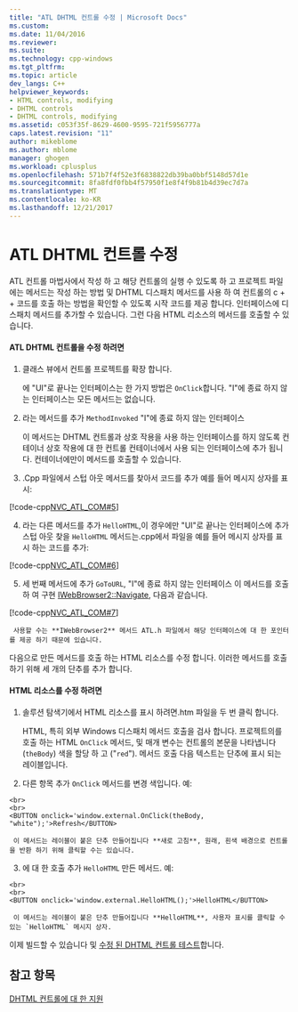 ```yaml
---
title: "ATL DHTML 컨트롤 수정 | Microsoft Docs"
ms.custom: 
ms.date: 11/04/2016
ms.reviewer: 
ms.suite: 
ms.technology: cpp-windows
ms.tgt_pltfrm: 
ms.topic: article
dev_langs: C++
helpviewer_keywords:
- HTML controls, modifying
- DHTML controls
- DHTML controls, modifying
ms.assetid: c053f35f-8629-4600-9595-721f5956777a
caps.latest.revision: "11"
author: mikeblome
ms.author: mblome
manager: ghogen
ms.workload: cplusplus
ms.openlocfilehash: 571b7f4f52e3f6838822db39ba0bbf5148d57d1e
ms.sourcegitcommit: 8fa8fdf0fbb4f57950f1e8f4f9b81b4d39ec7d7a
ms.translationtype: MT
ms.contentlocale: ko-KR
ms.lasthandoff: 12/21/2017
---
```

# <a name="modifying-the-atl-dhtml-control"></a>ATL DHTML 컨트롤 수정
ATL 컨트롤 마법사에서 작성 하 고 해당 컨트롤의 실행 수 있도록 하 고 프로젝트 파일에는 메서드는 작성 하는 방법 및 DHTML 디스패치 메서드를 사용 하 여 컨트롤의 c + + 코드를 호출 하는 방법을 확인할 수 있도록 시작 코드를 제공 합니다. 인터페이스에 디스패치 메서드를 추가할 수 있습니다. 그런 다음 HTML 리소스의 메서드를 호출할 수 있습니다.  
  
#### <a name="to-modify-the-atl-dhtml-control"></a>ATL DHTML 컨트롤을 수정 하려면  
  
1.  클래스 뷰에서 컨트롤 프로젝트를 확장 합니다.  
  
     에 "UI"로 끝나는 인터페이스는 한 가지 방법은 `OnClick`합니다. "I"에 종료 하지 않는 인터페이스는 모든 메서드는 없습니다.  
  
2.  라는 메서드를 추가 `MethodInvoked` "I"에 종료 하지 않는 인터페이스  
  
     이 메서드는 DHTML 컨트롤과 상호 작용을 사용 하는 인터페이스를 하지 않도록 컨테이너 상호 작용에 대 한 컨트롤 컨테이너에서 사용 되는 인터페이스에 추가 됩니다. 컨테이너에만이 메서드를 호출할 수 있습니다.  
  
3.  .Cpp 파일에서 스텁 아웃 메서드를 찾아서 코드를 추가 예를 들어 메시지 상자를 표시:  
  
 [!code-cpp[NVC_ATL_COM#5](../atl/codesnippet/cpp/modifying-the-atl-dhtml-control_1.cpp)]  
  
4.  라는 다른 메서드를 추가 `HelloHTML`,이 경우에만 "UI"로 끝나는 인터페이스에 추가 스텁 아웃 찾을 `HelloHTML` 메서드는.cpp에서 파일을 예를 들어 메시지 상자를 표시 하는 코드를 추가:  
  
 [!code-cpp[NVC_ATL_COM#6](../atl/codesnippet/cpp/modifying-the-atl-dhtml-control_2.cpp)]  
  
5.  세 번째 메서드에 추가 `GoToURL`, "I"에 종료 하지 않는 인터페이스 이 메서드를 호출 하 여 구현 [IWebBrowser2::Navigate](https://msdn.microsoft.com/library/aa752133.aspx), 다음과 같습니다.  
  
 [!code-cpp[NVC_ATL_COM#7](../atl/codesnippet/cpp/modifying-the-atl-dhtml-control_3.cpp)]  
  
     사용할 수는 **IWebBrowser2** 메서드 ATL.h 파일에서 해당 인터페이스에 대 한 포인터를 제공 하기 때문에 있습니다.  
  
 다음으로 만든 메서드를 호출 하는 HTML 리소스를 수정 합니다. 이러한 메서드를 호출 하기 위해 세 개의 단추를 추가 합니다.  
  
#### <a name="to-modify-the-html-resource"></a>HTML 리소스를 수정 하려면  
  
1.  솔루션 탐색기에서 HTML 리소스를 표시 하려면.htm 파일을 두 번 클릭 합니다.  
  
     HTML, 특히 외부 Windows 디스패치 메서드 호출을 검사 합니다. 프로젝트의를 호출 하는 HTML `OnClick` 메서드, 및 매개 변수는 컨트롤의 본문을 나타냅니다 (`theBody`) 색을 할당 하 고 ("`red`"). 메서드 호출 다음 텍스트는 단추에 표시 되는 레이블입니다.  
  
2.  다른 항목 추가 `OnClick` 메서드를 변경 색입니다. 예:  
  
 ```  
 <br>  
 <br>  
 <BUTTON onclick='window.external.OnClick(theBody, "white");'>Refresh</BUTTON>  
 ```  
  
     이 메서드는 레이블이 붙은 단추 만들어집니다 **새로 고침**, 원래, 흰색 배경으로 컨트롤을 반환 하기 위해 클릭할 수는 있습니다.  
  
3.  에 대 한 호출 추가 `HelloHTML` 만든 메서드. 예:  
  
 ```  
 <br>  
 <br>  
 <BUTTON onclick='window.external.HelloHTML();'>HelloHTML</BUTTON>  
 ```  
  
     이 메서드는 레이블이 붙은 단추 만들어집니다 **HelloHTML**, 사용자 표시를 클릭할 수 있는 `HelloHTML` 메시지 상자.  
  
 이제 빌드할 수 있습니다 및 [수정 된 DHTML 컨트롤 테스트](../atl/testing-the-modified-atl-dhtml-control.md)합니다.  
  
## <a name="see-also"></a>참고 항목  
 [DHTML 컨트롤에 대 한 지원](../atl/atl-support-for-dhtml-controls.md)

